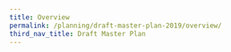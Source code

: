 ```yaml
---
title: Overview
permalink: /planning/draft-master-plan-2019/overview/
third_nav_title: Draft Master Plan
---
```

